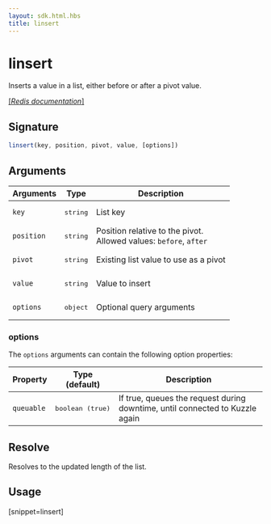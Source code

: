 ```yaml
---
layout: sdk.html.hbs
title: linsert
---
```


# linsert

Inserts a value in a list, either before or after a pivot value.

[[_Redis documentation_]](https://redis.io/commands/linsert)

## Signature

```js
linsert(key, position, pivot, value, [options])
```

## Arguments

| Arguments    | Type    | Description |
|--------------|---------|-------------|
| `key` | <pre>string</pre> | List key |
| `position` | <pre>string</pre> | Position relative to the pivot.<br/>Allowed values: `before`, `after` |
| `pivot` | <pre>string</pre> | Existing list value to use as a pivot |
| `value` | <pre>string</pre> | Value to insert |
| ``options`` | <pre>object</pre> | Optional query arguments |

### options

The `options` arguments can contain the following option properties:

| Property   | Type (default)   | Description                       |
| ---------- | ------- | --------------------------------- |
| `queuable` | <pre>boolean (true)</pre> | If true, queues the request during downtime, until connected to Kuzzle again |

## Resolve

Resolves to the updated length of the list.

## Usage

[snippet=linsert]
